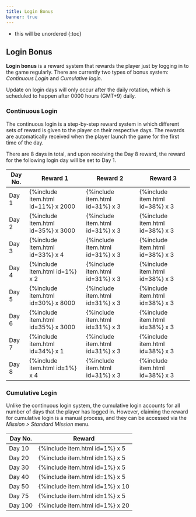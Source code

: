 ```yaml
---
title: Login Bonus
banner: true
---
```


* this will be unordered
{:toc}

## Login Bonus

**Login bonus** is a reward system that rewards the player just by logging in to the game regularly. There are currently two types of bonus system: *Continuous Login* and *Cumulative login*. 

Update on login days will only occur after the daily rotation, which is scheduled to happen after 0000 hours (GMT+9) daily.

### Continuous Login

The continuous login is a step-by-step reward system in which different sets of reward is given to the player on their respective days. The rewards are automatically received when the player launch the game for the first time of the day.

There are 8 days in total, and upon receiving the Day 8 reward, the reward for the following login day will be set to Day 1. 

|Day No.|Reward 1|Reward 2|Reward 3|
|-|-|-|-|
|Day 1|{%include item.html id=11%} x 2000|{%include item.html id=31%} x 3|{%include item.html id=38%} x 3|
|Day 2|{%include item.html id=35%} x 3000|{%include item.html id=31%} x 3|{%include item.html id=38%} x 3|
|Day 3|{%include item.html id=33%} x 4|{%include item.html id=31%} x 3|{%include item.html id=38%} x 3|
|Day 4|{%include item.html id=1%} x 2|{%include item.html id=31%} x 3|{%include item.html id=38%} x 3|
|Day 5|{%include item.html id=30%} x 8000|{%include item.html id=31%} x 3|{%include item.html id=38%} x 3|
|Day 6|{%include item.html id=35%} x 3000|{%include item.html id=31%} x 3|{%include item.html id=38%} x 3|
|Day 7|{%include item.html id=34%} x 1|{%include item.html id=31%} x 3|{%include item.html id=38%} x 3|
|Day 8|{%include item.html id=1%} x 4|{%include item.html id=31%} x 3|{%include item.html id=38%} x 3|

### Cumulative Login

Unlike the continuous login system, the cumulative login accounts for all number of days that the player has logged in. However, claiming the reward for cumulative login is a manual process, and they can be accessed via the *Mission > Standard Mission* menu.

|Day No.|Reward|
|-|-|
|Day 10|{%include item.html id=1%} x 5|
|Day 20|{%include item.html id=1%} x 5|
|Day 30|{%include item.html id=1%} x 5|
|Day 40|{%include item.html id=1%} x 5|
|Day 50|{%include item.html id=1%} x 10|
|Day 75|{%include item.html id=1%} x 5|
|Day 100|{%include item.html id=1%} x 20|
